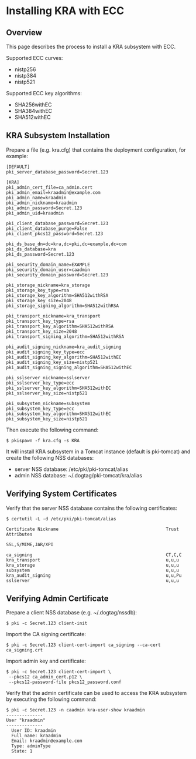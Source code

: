 Installing KRA with ECC
======================

Overview
--------

This page describes the process to install a KRA subsystem with ECC.

Supported ECC curves:

- nistp256 
- nistp384
- nistp521

Supported ECC key algorithms:

- SHA256withEC 
- SHA384withEC
- SHA512withEC

KRA Subsystem Installation
--------------------------

Prepare a file (e.g. kra.cfg) that contains the deployment configuration, for example:
```
[DEFAULT]
pki_server_database_password=Secret.123

[KRA]
pki_admin_cert_file=ca_admin.cert
pki_admin_email=kraadmin@example.com
pki_admin_name=kraadmin
pki_admin_nickname=kraadmin
pki_admin_password=Secret.123
pki_admin_uid=kraadmin

pki_client_database_password=Secret.123
pki_client_database_purge=False
pki_client_pkcs12_password=Secret.123

pki_ds_base_dn=dc=kra,dc=pki,dc=example,dc=com
pki_ds_database=kra
pki_ds_password=Secret.123

pki_security_domain_name=EXAMPLE
pki_security_domain_user=caadmin
pki_security_domain_password=Secret.123

pki_storage_nickname=kra_storage
pki_storage_key_type=rsa
pki_storage_key_algorithm=SHA512withRSA
pki_storage_key_size=2048
pki_storage_signing_algorithm=SHA512withRSA

pki_transport_nickname=kra_transport
pki_transport_key_type=rsa
pki_transport_key_algorithm=SHA512withRSA
pki_transport_key_size=2048
pki_transport_signing_algorithm=SHA512withRSA

pki_audit_signing_nickname=kra_audit_signing
pki_audit_signing_key_type=ecc
pki_audit_signing_key_algorithm=SHA512withEC
pki_audit_signing_key_size=nistp521
pki_audit_signing_signing_algorithm=SHA512withEC

pki_sslserver_nickname=sslserver
pki_sslserver_key_type=ecc
pki_sslserver_key_algorithm=SHA512withEC
pki_sslserver_key_size=nistp521

pki_subsystem_nickname=subsystem
pki_subsystem_key_type=ecc
pki_subsystem_key_algorithm=SHA512withEC
pki_subsystem_key_size=nistp521
```

Then execute the following command:

```
$ pkispawn -f kra.cfg -s KRA
```

It will install KRA subsystem in a Tomcat instance (default is pki-tomcat) and create the following NSS databases:
* server NSS database: /etc/pki/pki-tomcat/alias
* admin NSS database: ~/.dogtag/pki-tomcat/kra/alias

Verifying System Certificates
-----------------------------

Verify that the server NSS database contains the following certificates:

```
$ certutil -L -d /etc/pki/pki-tomcat/alias

Certificate Nickname                                         Trust Attributes
                                                             SSL,S/MIME,JAR/XPI

ca_signing                                                   CT,C,C
kra_transport                                                u,u,u
kra_storage                                                  u,u,u
subsystem                                                    u,u,u
kra_audit_signing                                            u,u,Pu
sslserver                                                    u,u,u
```

Verifying Admin Certificate
---------------------------

Prepare a client NSS database (e.g. ~/.dogtag/nssdb):

```
$ pki -c Secret.123 client-init
```

Import the CA signing certificate:

```
$ pki -c Secret.123 client-cert-import ca_signing --ca-cert ca_signing.crt
```

Import admin key and certificate:

```
$ pki -c Secret.123 client-cert-import \
 --pkcs12 ca_admin_cert.p12 \
 --pkcs12-password-file pkcs12_password.conf
```

Verify that the admin certificate can be used to access the KRA subsystem by executing the following command:

```
$ pki -c Secret.123 -n caadmin kra-user-show kraadmin
--------------
User "kraadmin"
--------------
  User ID: kraadmin
  Full name: kraadmin
  Email: kraadmin@example.com
  Type: adminType
  State: 1
```

